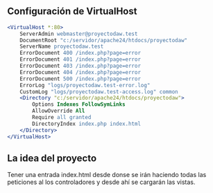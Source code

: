 ## Configuración de VirtualHost
```apache
<VirtualHost *:80>
    ServerAdmin webmaster@proyectodaw.test
    DocumentRoot "c:/servidor/apache24/htdocs/proyectodaw"
    ServerName proyectodaw.test
    ErrorDocument 400 /index.php?page=error
    ErrorDocument 401 /index.php?page=error
    ErrorDocument 403 /index.php?page=error
    ErrorDocument 404 /index.php?page=error
    ErrorDocument 500 /index.php?page=error
    ErrorLog "logs/proyectodaw.test-error.log"
    CustomLog "logs/proyectodaw.test-access.log" common
    <Directory "c:/servidor/apache24/htdocs/proyectodaw">
        Options Indexes FollowSymLinks
        AllowOverride All
        Require all granted
        DirectoryIndex index.php index.html
    </Directory>
</VirtualHost>
```
## La idea del proyecto
Tener una entrada index.html desde donse se irán haciendo todas las peticiones al los controladores y desde ahí se cargarán las vistas.
